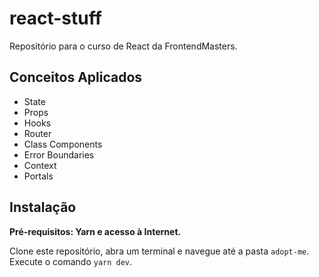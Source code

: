 # react-stuff
Repositório para o curso de React da FrontendMasters. 

## Conceitos Aplicados

 - State
 - Props
 - Hooks
 - Router
 - Class Components
 - Error Boundaries
 - Context
 - Portals

## Instalação

**Pré-requisitos: Yarn e acesso à Internet.**

Clone este repositório, abra um terminal e navegue até a pasta ``adopt-me``. Execute o comando ``yarn dev``.
